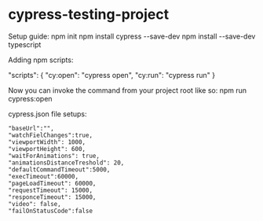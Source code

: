 # cypress-testing-project


Setup guide:
npm init 
npm install cypress --save-dev
npm install --save-dev typescript


Adding npm scripts:

 "scripts": {
    "cy:open": "cypress open",
    "cy:run": "cypress run"
  }

Now you can invoke the command from your project root like so:
npm run cypress:open



cypress.json file setups:

    "baseUrl":"",
    "watchFielChanges":true,
    "viewportWidth": 1000, 
    "viewportHeight": 600,
    "waitForAnimations": true,
    "animationsDistanceTreshold": 20,
    "defaultCommandTimeout":5000,
    "execTimeout":60000,
    "pageLoadTimeout": 60000,
    "requestTimeout": 15000,
    "responceTimeout": 15000,
    "video": false,
    "failOnStatusCode":false
